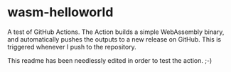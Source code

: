 # wasm-helloworld
A test of GitHub Actions.
The Action builds a simple WebAssembly binary, and automatically pushes the outputs to a new release on GitHub.
This is triggered whenever I push to the repository.

This readme has been needlessly edited in order to test the action. ;-)
